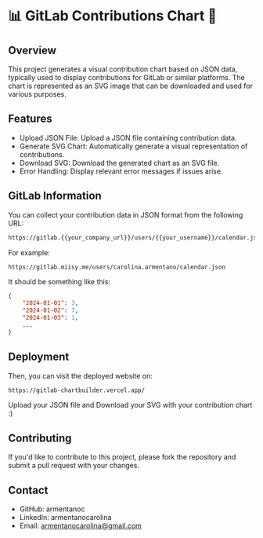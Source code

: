 # 📊 GitLab Contributions Chart 📆
## Overview
This project generates a visual contribution chart based on JSON data, typically used to display contributions for GitLab or similar platforms. The chart is represented as an SVG image that can be downloaded and used for various purposes.

## Features
- Upload JSON File: Upload a JSON file containing contribution data.
- Generate SVG Chart: Automatically generate a visual representation of contributions.
- Download SVG: Download the generated chart as an SVG file.
- Error Handling: Display relevant error messages if issues arise.

## GitLab Information
You can collect your contribution data in JSON format from the following URL:
```bash
https://gitlab.{{your_company_url}}/users/{{your_username}}/calendar.json
```

For example: 
```
https://gitlab.miisy.me/users/carolina.armentano/calendar.json
```

It should be something like this:
```json 
{
    "2024-01-01": 3,
    "2024-01-02": 7,
    "2024-01-03": 1,
    ...
}
```

## Deployment
Then, you can visit the deployed website on: 

```bash
https://gitlab-chartbuilder.vercel.app/
```

Upload your JSON file and Download your SVG with your contribution chart :) 

## Contributing
If you'd like to contribute to this project, please fork the repository and submit a pull request with your changes. 

## Contact
- GitHub: armentanoc
- LinkedIn: armentanocarolina
- Email: armentanocarolina@gmail.com
